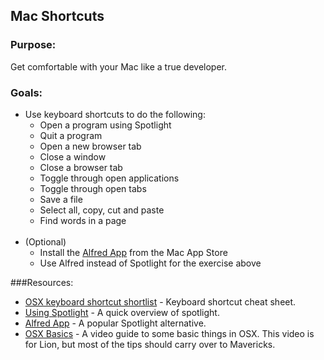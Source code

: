 ## Mac Shortcuts

### Purpose:

Get comfortable with your Mac like a true developer.

### Goals:

* Use keyboard shortcuts to do the following:
  * Open a program using Spotlight
  * Quit a program
  * Open a new browser tab
  * Close a window
  * Close a browser tab
  * Toggle through open applications
  * Toggle through open tabs
  * Save a file
  * Select all, copy, cut and paste
  * Find words in a page
<br></br>
* (Optional)
  * Install the [Alfred App](https://itunes.apple.com/hk/app/alfred/id405843582?mt=12) from the Mac App Store
  * Use Alfred instead of Spotlight for the exercise above

###Resources:

- [OSX keyboard shortcut shortlist](http://paul.lugagnedelpon.com/paulld_mac-os-chrome-shortcuts.pdf) - Keyboard shortcut cheat sheet.
- [Using Spotlight](http://support.apple.com/kb/HT2531) - A quick overview of spotlight.
- [Alfred App](http://www.alfredapp.com/) - A popular Spotlight alternative.
- [OSX Basics](https://www.youtube.com/watch?v=1Stw9jAIu2M) - A video guide to some basic things in OSX. This video is for Lion, but most of the tips should carry over to Mavericks.